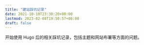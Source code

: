 ```yaml
---
title: "建站踩坑记录"
date: 2021-10-10T23:30:20+08:00
lastmod: 2023-02-08T19:50:57+08:00
draft: false
---
```


开始使用 Hugo 后的相关踩坑记录，包括主题和网站布署等方面的问题。

<!--more-->

